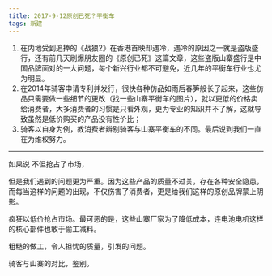 ```yaml
---
title: 2017-9-12原创已死？平衡车
tags: 新建
---
```

1.	在内地受到追捧的《战狼2》在香港首映却遇冷，遇冷的原因之一就是盗版盛行，还有前几天刷爆朋友圈的《原创已死》这篇文章，这些盗版山寨盛行是中国品牌面对的一大问题，每个新兴行业都不可避免，近几年的平衡车行业也尤为明显。
2.	在2014年骑客申请专利并发行，很快各种仿品如雨后春笋般长了起来，这些仿品只需要做一些细节的更改（找一些山寨平衡车的图片），就以更低的价格卖给消费者，大多消费者的习惯是只看外观，更为专业的知识并不了解，这就导致虽然是低价购买的产品没有性价比；
3.	骑客以自身为例，教消费者辨别骑客与山寨平衡车的不同。最后说到我们一直在为维权努力。

*** 





如果说
不但抢占了市场，



但是我们遇到的问题更为严重。因为这些产品的质量不过关，存在各种安全隐患，而每当这样的问题的出现，不仅伤害了消费者，更是给我们这样的原创品牌蒙上阴影。



疯狂以低价抢占市场。最可恶的是，这些山寨厂家为了降低成本，连电池电机这样的核心部件也敢于偷工减料。

粗糙的做工，令人担忧的质量，引发的问题。



骑客与山寨的对比，鉴别。

